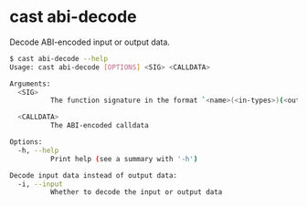 # cast abi-decode

Decode ABI-encoded input or output data.

```bash
$ cast abi-decode --help
Usage: cast abi-decode [OPTIONS] <SIG> <CALLDATA>

Arguments:
  <SIG>
          The function signature in the format `<name>(<in-types>)(<out-types>)`

  <CALLDATA>
          The ABI-encoded calldata

Options:
  -h, --help
          Print help (see a summary with '-h')

Decode input data instead of output data:
  -i, --input
          Whether to decode the input or output data
```